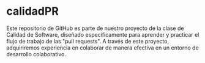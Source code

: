 # calidadPR
Este repositorio de GitHub es parte de nuestro proyecto de la clase de Calidad de Software, diseñado específicamente para aprender y practicar el flujo de trabajo de las "pull requests". A través de este proyecto, adquiriremos experiencia en colaborar de manera efectiva en un entorno de desarrollo colaborativo.
